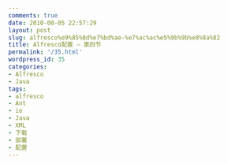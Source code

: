 ```yaml
---
comments: true
date: 2010-08-05 22:57:29
layout: post
slug: alfresco%e9%85%8d%e7%bd%ae-%e7%ac%ac%e5%9b%9b%e8%8a%82
title: Alfresco配置 — 第四节
permalink: '/35.html'
wordpress_id: 35
categories:
- Alfresco
- Java
tags:
- alfresco
- Ant
- io
- Java
- XML
- 下载
- 部署
- 配置
---
```


